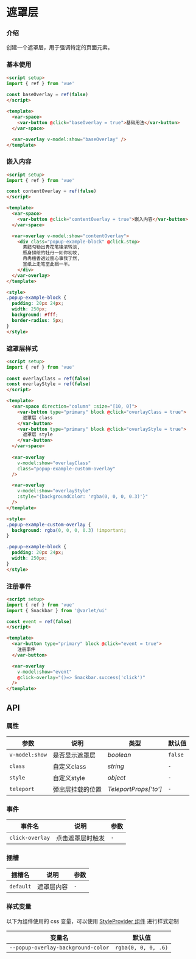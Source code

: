 # 遮罩层

### 介绍

创建一个遮罩层，用于强调特定的页面元素。


### 基本使用

```html
<script setup>
import { ref } from 'vue'
  
const baseOverlay = ref(false)
</script>

<template>
  <var-space>
    <var-button @click="baseOverlay = true">基础用法</var-button>
  </var-space>

  <var-overlay v-model:show="baseOverlay" />
</template>

```

### 嵌入内容

```html
<script setup>
import { ref } from 'vue'

const contentOverlay = ref(false)
</script>

<template>
  <var-space>
    <var-button @click="contentOverlay = true">嵌入内容</var-button>
  </var-space>

  <var-overlay v-model:show="contentOverlay">
    <div class="popup-example-block" @click.stop>
      素胚勾勒出青花笔锋浓转淡, 
      瓶身描绘的牡丹一如你初妆, 
      冉冉檀香透过窗心事我了然, 
      宣纸上走笔至此搁一半。
    </div>
  </var-overlay>
</template>

<style>
.popup-example-block {
  padding: 20px 24px;
  width: 250px;
  background: #fff;
  border-radius: 5px;
}
</style>
```

### 遮罩层样式

```html
<script setup>
import { ref } from 'vue'
  
const overlayClass = ref(false)
const overlayStyle = ref(false)
</script>

<template>
  <var-space direction="column" :size="[10, 0]">
    <var-button type="primary" block @click="overlayClass = true">
      遮罩层 class
    </var-button>
    <var-button type="primary" block @click="overlayStyle = true">
      遮罩层 style
    </var-button>
  </var-space>
  
  <var-overlay 
    v-model:show="overlayClass"
    class="popup-example-custom-overlay"
  />

  <var-overlay
    v-model:show="overlayStyle"
    :style="{backgroundColor: 'rgba(0, 0, 0, 0.3)'}"
  />
</template>

<style>
.popup-example-custom-overlay {
  background: rgba(0, 0, 0, 0.3) !important;
}

.popup-example-block {
  padding: 20px 24px;
  width: 250px;
}
</style>
```

### 注册事件
```html
<script setup>
import { ref } from 'vue'
import { Snackbar } from '@varlet/ui'

const event = ref(false)
</script>

<template>
  <var-button type="primary" block @click="event = true">
    注册事件
  </var-button>

  <var-overlay
    v-model:show="event"
    @click-overlay="()=> Snackbar.success('click')"
  />
</template>

```

## API

### 属性

| 参数             | 说明       | 类型                    | 默认值     |
|----------------|----------|-----------------------|---------|
| `v-model:show` | 是否显示遮罩层  | _boolean_             | `false` |
| `class`        | 自定义class | _string_              | `-`     |
| `style`        | 自定义style | _object_              | `-`     |
| `teleport`     | 弹出层挂载的位置 | _TeleportProps['to']_ | `-`     |
### 事件

| 事件名             | 说明           | 参数  |
|-----------------|--------------|-----|
| `click-overlay` | 点击遮罩层时触发     | `-` |

### 插槽

| 插槽名       | 说明    | 参数  |
|-----------|-------|-----|
| `default` | 遮罩层内容 | `-` |

### 样式变量
以下为组件使用的 css 变量，可以使用 [StyleProvider 组件](#/zh-CN/style-provider) 进行样式定制

| 变量名                                | 默认值                 |
|------------------------------------|---------------------|
| `--popup-overlay-background-color` | `rgba(0, 0, 0, .6)` |
